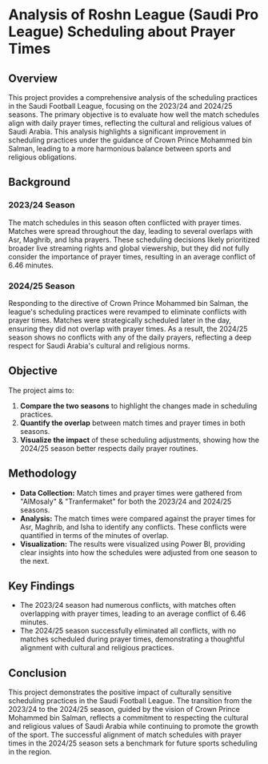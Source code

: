 # **Analysis of Roshn League (Saudi Pro League) Scheduling about Prayer Times**

## Overview
This project provides a comprehensive analysis of the scheduling practices in the Saudi Football League, focusing on the 2023/24 and 2024/25 seasons. The primary objective is to evaluate how well the match schedules align with daily prayer times, reflecting the cultural and religious values of Saudi Arabia. This analysis highlights a significant improvement in scheduling practices under the guidance of Crown Prince Mohammed bin Salman, leading to a more harmonious balance between sports and religious obligations.

## Background
### **2023/24 Season**
The match schedules in this season often conflicted with prayer times. Matches were spread throughout the day, leading to several overlaps with Asr, Maghrib, and Isha prayers. These scheduling decisions likely prioritized broader live streaming rights and global viewership, but they did not fully consider the importance of prayer times, resulting in an average conflict of 6.46 minutes.

### **2024/25 Season**
Responding to the directive of Crown Prince Mohammed bin Salman, the league's scheduling practices were revamped to eliminate conflicts with prayer times. Matches were strategically scheduled later in the day, ensuring they did not overlap with prayer times. As a result, the 2024/25 season shows no conflicts with any of the daily prayers, reflecting a deep respect for Saudi Arabia's cultural and religious norms.

## Objective
The project aims to:
1. **Compare the two seasons** to highlight the changes made in scheduling practices.
2. **Quantify the overlap** between match times and prayer times in both seasons.
3. **Visualize the impact** of these scheduling adjustments, showing how the 2024/25 season better respects daily prayer routines.

## Methodology
- **Data Collection:** Match times and prayer times were gathered from "AlMosaly" & "Tranfermaket" for both the 2023/24 and 2024/25 seasons.
- **Analysis:** The match times were compared against the prayer times for Asr, Maghrib, and Isha to identify any conflicts. These conflicts were quantified in terms of the minutes of overlap.
- **Visualization:** The results were visualized using Power BI, providing clear insights into how the schedules were adjusted from one season to the next.

## Key Findings
- The 2023/24 season had numerous conflicts, with matches often overlapping with prayer times, leading to an average conflict of 6.46 minutes.
- The 2024/25 season successfully eliminated all conflicts, with no matches scheduled during prayer times, demonstrating a thoughtful alignment with cultural and religious practices.


## Conclusion
This project demonstrates the positive impact of culturally sensitive scheduling practices in the Saudi Football League. The transition from the 2023/24 to the 2024/25 season, guided by the vision of Crown Prince Mohammed bin Salman, reflects a commitment to respecting the cultural and religious values of Saudi Arabia while continuing to promote the growth of the sport. The successful alignment of match schedules with prayer times in the 2024/25 season sets a benchmark for future sports scheduling in the region.
